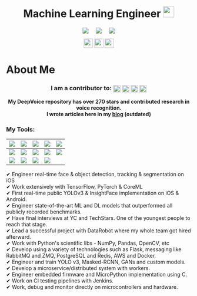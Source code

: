 <h1 align="center">Machine Learning Engineer <img src="https://media.giphy.com/media/iY8CRBdQXODJSCERIr/giphy.gif" width="30px">
</h1>
<p align="center">
<a href="https://www.linkedin.com/in/julianofficial" target="blank"><img align="center" src="https://img.shields.io/badge/LinkedIn-0077B5?style=for-the-badge&logo=linkedin&logoColor=white" /></a> &nbsp;&nbsp;&nbsp;  <a href="mailto:israelg99@gmail.com" target="blank"><img align="center" src="https://img.shields.io/badge/Email-D14836?style=for-the-badge&logo=gmail&logoColor=white" /></a>    &nbsp;&nbsp;&nbsp;       <a href="https://israelg99.github.io" target="blank"><img align="center" src="https://img.shields.io/badge/Blog-111111?style=for-the-badge&logo=github&logoColor=white" /></a>
</p>

<p align="center">
<img height="25px" src="https://img.shields.io/badge/Entrepreneur-000000?style=for-the-badge&logo=e&logoColor=white" />
<img height="25px" src="https://img.shields.io/badge/Boston-000000?style=for-the-badge&logo=e&logoColor=white" />
<img height="25px" src="https://img.shields.io/badge/Hacker-000000?style=for-the-badge&logo=e&logoColor=white" />
<!-- <img src="https://img.shields.io/badge/Focus-Machine%20Learning-brightgreen" />
<img src="https://img.shields.io/badge/Lives-%20Boston-success" /> -->
</p>

<h1>About Me</h1>

<h3 align="center">
<b>I am a contributor to: <img align="center" src="https://img.shields.io/badge/TensorFlow-FF6F00?style=for-the-badge&logo=TensorFlow&logoColor=white" height="20px"/>&nbsp;<img align="center" src="https://img.shields.io/badge/Keras-D00000?style=for-the-badge&logo=Keras&logoColor=white" height="20px"/>&nbsp;<img align="center" src="https://img.shields.io/static/v1?style=for-the-badge&message=Cockroach+Labs&color=6933FF&logo=Cockroach+Labs&logoColor=FFFFFF&label=" height="20px"/>&nbsp;<img align="center" src="https://img.shields.io/static/v1?style=for-the-badge&message=MicroPython&color=239120&logo=MicroPython&logoColor=FFFFFF&label=" height="20px"/><br></b>
</h3>
<p align="center">
<b>My <u></u>DeepVoice repository has over 270 stars and contributed research in voice recognition.<br>
I wrote articles here in my <a href="israelg99.github.io">blog</a> (outdated)</b>
</p>

<h3 align="left">
<b>My Tools:</b>
</h3>

|![](https://img.shields.io/badge/Python-FFD43B?style=for-the-badge&logo=python&logoColor=darkgreen)|![](https://img.shields.io/badge/TensorFlow-FF6F00?style=for-the-badge&logo=TensorFlow&logoColor=white)|![](https://img.shields.io/static/v1?style=for-the-badge&message=pandas&color=150458&logo=pandas&logoColor=FFFFFF&label=)|![](https://img.shields.io/static/v1?style=for-the-badge&message=NumPy&color=013243&logo=NumPy&logoColor=FFFFFF&label=)|![](https://img.shields.io/static/v1?style=for-the-badge&message=S3+Lambdas&color=232F3E&logo=Amazon+AWS&logoColor=FFFFFF&label=)|
|---|---|---|---|---|
|![](https://img.shields.io/static/v1?style=for-the-badge&message=Docker&color=2496ED&logo=Docker&logoColor=FFFFFF&label=)|![](https://img.shields.io/static/v1?style=for-the-badge&message=Kubernetes&color=326CE5&logo=Kubernetes&logoColor=FFFFFF&label=)|![](https://img.shields.io/static/v1?style=for-the-badge&message=DynamoDB&color=4053D6&logo=Amazon+DynamoDB&logoColor=FFFFFF&label=)|![](https://img.shields.io/static/v1?style=for-the-badge&message=PyTorch&color=EE4C2C&logo=PyTorch&logoColor=FFFFFF&label=)|![](https://img.shields.io/static/v1?style=for-the-badge&message=OpenCV&color=5C3EE8&logo=OpenCV&logoColor=FFFFFF&label=)|
|![](https://img.shields.io/static/v1?style=for-the-badge&message=OpenAI&color=412991&logo=OpenAI&logoColor=FFFFFF&label=)|![](https://img.shields.io/static/v1?style=for-the-badge&message=FastAPI&color=009688&logo=FastAPI&logoColor=FFFFFF&label=)|![](https://img.shields.io/static/v1?style=for-the-badge&message=Linux&color=222222&logo=Linux&logoColor=FCC624&label=)|![](https://img.shields.io/static/v1?style=for-the-badge&message=Keras&color=D00000&logo=Keras&logoColor=FFFFFF&label=)|





<p align="leftt">
✔ Engineer real-time face & object detection, tracking & segmentation on iOS <br>
✔ Work extensively with TensorFlow, PyTorch & CoreML <br>
✔ First real-time public YOLOv3 & InsightFace implementation on iOS & Android. <br>
✔ Engineer state-of-the-art ML and DL models that outperformed all publicly recorded benchmarks. <br>
✔ Have final interviews at YC and TechStars. One of the youngest people to reach that stage. <br>
✔ Lead a successful project with DataRobot where my whole team got hired afterward. <br>
✔ Work with Python's scientific libs - NumPy, Pandas, OpenCV, etc <br>
✔ Develop using a variety of technologies such as Flask, messaging like RabbitMQ and ZMQ, PostgreSQL and Redis, AWS and Docker. <br>
✔ Engineer and train YOLO v3, Masked-RCNN, GANs and custom models. <br>
✔ Develop a microservice/distributed system with workers. <br>
✔ Engineer embedded firmware and MicroPython implementation using C. <br>
✔ Work on CI testing pipelines with Jenkins. <br>
✔ Work, debug and monitor directly on microcontrollers and hardware. <br>
</p>
